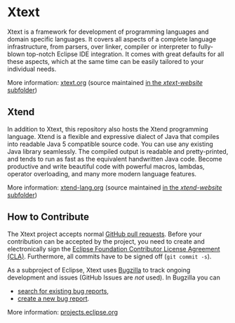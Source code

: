 # Xtext

Xtext is a framework for development of programming languages and domain specific languages. It covers all aspects of a complete language infrastructure, from parsers, over linker, compiler or interpreter to fully-blown top-notch Eclipse IDE integration. It comes with great defaults for all these aspects, which at the same time can be easily tailored to your individual needs.

More information: [xtext.org](http://xtext.org) (source maintained [in the *xtext-website* subfolder](xtext-website/))

## Xtend

In addition to Xtext, this repository also hosts the Xtend programming language. Xtend is a flexible and expressive dialect of Java that compiles into readable Java 5 compatible source code. You can use any existing Java library seamlessly. The compiled output is readable and pretty-printed, and tends to run as fast as the equivalent handwritten Java code. Become productive and write beautiful code with powerful macros, lambdas, operator overloading, and many more modern language features.

More information: [xtend-lang.org](http://xtend-lang.org) (source maintained [in the *xtend-website* subfolder](xtend-website/))

## How to Contribute

The Xtext project accepts normal [GitHub pull requests](https://help.github.com/categories/collaborating/). Before your contribution can be accepted by the project, you need to create and electronically sign the [Eclipse Foundation Contributor License Agreement (CLA)](https://wiki.eclipse.org/CLA). Furthermore, all commits have to be signed off (`git commit -s`).

As a subproject of Eclipse, Xtext uses [Bugzilla](https://bugs.eclipse.org/bugs/) to track ongoing development and issues (GitHub Issues are *not* used). In Bugzilla you can

- [search for existing bug reports](https://bugs.eclipse.org/bugs/buglist.cgi?product=TMF&product=Xtend),
- [create a new bug report](https://bugs.eclipse.org/bugs/enter_bug.cgi?product=TMF).

More information: [projects.eclipse.org](http://projects.eclipse.org/projects/modeling.tmf.xtext/developer)
